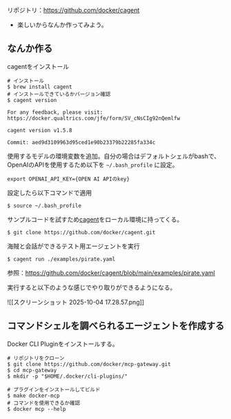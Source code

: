 リポジトリ：https://github.com/docker/cagent
- 楽しいからなんか作ってみよう。

## なんか作る

cagentをインストール

```
# インストール
$ brew install cagent
# インストールできているかバージョン確認
$ cagent version
  
For any feedback, please visit: https://docker.qualtrics.com/jfe/form/SV_cNsCIg92nQemlfw

cagent version v1.5.8

Commit: aed9d3109963d95ced1e90b23379b22285fa334c 
```

使用するモデルの環境変数を追加。自分の場合はデフォルトシェルがbashで、OpenAIのAPIを使用するため以下を `~/.bash_profile` に設定。

```
export OPENAI_API_KEY={OPEN AI APIのkey}
```

設定したら以下コマンドで適用
```
$ source ~/.bash_profile
```

サンプルコードを試すため[cagent](https://github.com/docker/cagent)をローカル環境に持ってくる。
```
$ git clone https://github.com/docker/cagent.git
```

海賊と会話ができるテスト用エージェントを実行

```
$ cagent run ./examples/pirate.yaml 
```

参照：https://github.com/docker/cagent/blob/main/examples/pirate.yaml

実行すると以下のような感じでやり取りができるようになる。

![[スクリーンショット 2025-10-04 17.28.57.png]]

## コマンドシェルを調べられるエージェントを作成する

Docker CLI Pluginをインストールする。

```
# リポジトリをクローン
$ git clone https://github.com/docker/mcp-gateway.git
$ cd mcp-gateway
$ mkdir -p "$HOME/.docker/cli-plugins/"

# プラグインをインストールしてビルド
$ make docker-mcp
# コマンドを使用できるか確認
$ docker mcp --help
```

